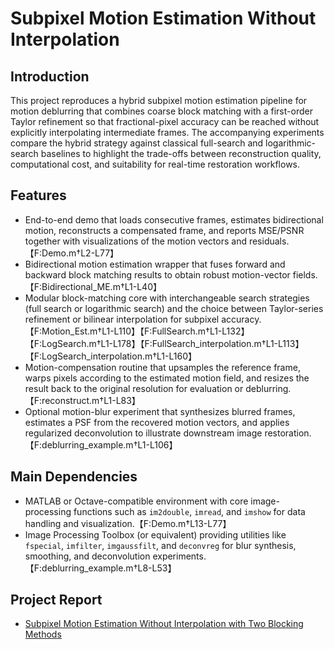 # Subpixel Motion Estimation Without Interpolation

## Introduction
This project reproduces a hybrid subpixel motion estimation pipeline for motion deblurring that combines coarse block matching with a first-order Taylor refinement so that fractional-pixel accuracy can be reached without explicitly interpolating intermediate frames. The accompanying experiments compare the hybrid strategy against classical full-search and logarithmic-search baselines to highlight the trade-offs between reconstruction quality, computational cost, and suitability for real-time restoration workflows.

## Features
- End-to-end demo that loads consecutive frames, estimates bidirectional motion, reconstructs a compensated frame, and reports MSE/PSNR together with visualizations of the motion vectors and residuals.【F:Demo.m†L2-L77】
- Bidirectional motion estimation wrapper that fuses forward and backward block matching results to obtain robust motion-vector fields.【F:Bidirectional_ME.m†L1-L40】
- Modular block-matching core with interchangeable search strategies (full search or logarithmic search) and the choice between Taylor-series refinement or bilinear interpolation for subpixel accuracy.【F:Motion_Est.m†L1-L110】【F:FullSearch.m†L1-L132】【F:LogSearch.m†L1-L178】【F:FullSearch_interpolation.m†L1-L113】【F:LogSearch_interpolation.m†L1-L160】
- Motion-compensation routine that upsamples the reference frame, warps pixels according to the estimated motion field, and resizes the result back to the original resolution for evaluation or deblurring.【F:reconstruct.m†L1-L83】
- Optional motion-blur experiment that synthesizes blurred frames, estimates a PSF from the recovered motion vectors, and applies regularized deconvolution to illustrate downstream image restoration.【F:deblurring_example.m†L1-L106】

## Main Dependencies
- MATLAB or Octave-compatible environment with core image-processing functions such as `im2double`, `imread`, and `imshow` for data handling and visualization.【F:Demo.m†L13-L77】
- Image Processing Toolbox (or equivalent) providing utilities like `fspecial`, `imfilter`, `imgaussfilt`, and `deconvreg` for blur synthesis, smoothing, and deconvolution experiments.【F:deblurring_example.m†L8-L53】

## Project Report
- [Subpixel Motion Estimation Without Interpolation with Two Blocking Methods](./Subpixel%20Motion%20Estimation%20Without%20Interpolation%20with%20Two%20Blocking%20Methods.pdf)
